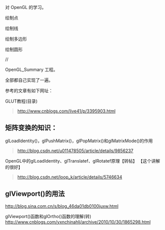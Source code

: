 

对 OpenGL 的学习。

绘制点

绘制线

绘制多边形

绘制圆形


// 

OpenGL_Summary 工程。

全部都自己实现了一遍。 

参考的文章有如下网址：

GLUT教程(目录)
>http://www.cnblogs.com/live41/p/3395903.html


## 矩阵变换的知识：

glLoadIdentity()，glPushMatrix()，glPopMatrix()和glMatrixMode()的作用     
>http://blog.csdn.net/u011478505/article/details/9856237

OpenGL中的glLoadIdentity、glTranslatef、glRotatef原理【转帖】 【这个讲解的很好】   
>http://blog.csdn.net/loop_k/article/details/5746634


## glViewport()的用法
http://blog.sina.com.cn/s/blog_46da01db0100juxw.html


glViewport()函数和glOrtho()函数的理解(转)
http://www.cnblogs.com/yxnchinahlj/archive/2010/10/30/1865298.html


